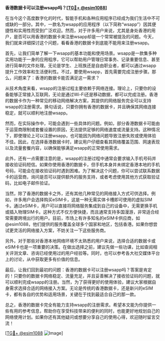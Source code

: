 **香港数据卡可以注册wsapp吗？[[TG💪+ @esim1088](https://t.me/s/esim1088)]**

在当今这个高度数字化的时代，智能手机和各种应用程序已经成为我们生活中不可或缺的一部分。其中，一款名为wsapp的应用程序（以下简称“wsapp”）因其便捷性和实用性而受到广泛欢迎。然而，对于许多用户来说，尤其是身处香港的用户，是否可以用香港的数据卡来注册wsapp却是一个常常被提及的问题。今天，我们就来详细探讨这个问题，看看香港的数据卡到底能不能用来注册wsapp。

首先，让我们简单了解一下wsapp的基本功能和使用场景。wsapp是一款集多种实用功能于一身的应用程序，它可以帮助用户管理日常事务、记录重要信息、甚至进行简单的文件处理。无论是学生、上班族还是自由职业者，都可以通过wsapp提升工作效率和生活便利性。不过，要使用wsapp，首先需要完成注册步骤。那么，问题来了：香港的数据卡能否满足这一需求？

从技术角度来看，wsapp的注册过程主要依赖于网络连接。理论上，只要你的设备能够正常接入互联网，无论是通过Wi-Fi还是移动数据，都可以完成注册。香港的数据卡作为一种常见的移动网络解决方案，其提供的网络服务完全可以支持wsapp的注册需求。换句话说，只要你拥有香港的数据卡，并且确保其网络连接稳定，就可以顺利地注册wsapp。

然而，在实际操作中，可能会遇到一些具体的问题。例如，部分香港数据卡可能由于运营商限制或套餐设置的原因，无法提供足够的网络速度或流量支持。这种情况下，即使理论上可以注册wsapp，也可能因为网络问题导致注册失败或使用体验不佳。因此，在选择香港数据卡时，建议用户仔细查看其网络覆盖范围、网速表现以及流量套餐内容，以确保能够满足wsapp的正常使用需求。

此外，还有一点需要注意的是，wsapp的注册过程中通常会要求输入手机号码并接收验证码短信。如果你使用香港的数据卡，但手机本身并未绑定香港本地的手机号码，可能会在接收验证码时遇到困难。为了解决这个问题，你可以尝试联系数据卡的运营商，询问是否可以提供额外的服务支持，或者考虑使用其他方式获取验证码，比如电子邮件验证。

当然，除了香港的数据卡之外，还有其他几种常见的网络接入方式可供选择。例如，许多用户会选择购买eSIM卡，这是一种无需实体卡槽即可使用的虚拟SIM卡。通过eSIM卡，用户可以直接将网络服务集成到自己的设备中，无需更换手机或插入物理SIM卡。这种方式不仅方便快捷，而且通常支持多国漫游，非常适合经常需要跨境出行的用户。目前，市场上有许多知名的eSIM卡供应商，如@esim1088，他们提供的服务覆盖全球多个国家和地区，包括香港。如果你想尝试更灵活的网络接入方案，不妨关注一下这些服务商。

另外，对于那些对香港本地网络环境不太熟悉的用户来说，选择合适的数据卡或eSIM卡也是一项重要的决策。在做出选择之前，建议先做一些功课，比如查阅相关评测文章、咨询已经使用过的用户经验等。同时，也可以参考各大社交媒体平台上的讨论，从中获取更多有价值的信息。

最后，让我们回到最初的问题：香港的数据卡可以注册wsapp吗？答案是肯定的！只要你的数据卡网络稳定、流量充足，并且妥善解决了接收验证码的问题，就可以顺利完成wsapp的注册。当然，为了获得更好的使用体验，建议大家根据自身需求选择合适的网络接入方案。无论是传统的香港数据卡，还是新兴的eSIM卡，都有各自的优势和适用场景，关键在于找到最适合自己的那一款。

总之，香港的数据卡完全有能力支持wsapp的注册需求。希望本文能为你提供一些有用的参考信息，帮助你在享受科技带来的便利的同时，也能更好地规划自己的网络使用计划。如果你还有其他疑问或想要分享自己的使用心得，欢迎随时留言交流！

[[TG💪+ @esim1088](https://t.me/s/esim1088) ![Image](https://i.postimg.cc/4NQfJmqS/Snipaste-2025-05-13-00-14-12.png)]